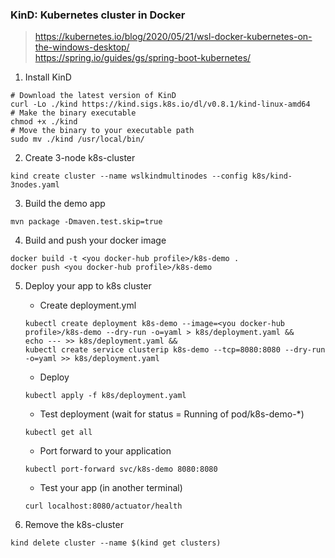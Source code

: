 ### KinD: Kubernetes cluster in Docker

> https://kubernetes.io/blog/2020/05/21/wsl-docker-kubernetes-on-the-windows-desktop/ <br>
> https://spring.io/guides/gs/spring-boot-kubernetes/

1. Install KinD

```shell script
# Download the latest version of KinD
curl -Lo ./kind https://kind.sigs.k8s.io/dl/v0.8.1/kind-linux-amd64
# Make the binary executable
chmod +x ./kind
# Move the binary to your executable path
sudo mv ./kind /usr/local/bin/
```

2. Create 3-node k8s-cluster

```
kind create cluster --name wslkindmultinodes --config k8s/kind-3nodes.yaml
```

3. Build the demo app

```
mvn package -Dmaven.test.skip=true
```

4. Build and push your docker image

```
docker build -t <you docker-hub profile>/k8s-demo .
docker push <you docker-hub profile>/k8s-demo
```

5. Deploy your app to k8s cluster

    - Create deployment.yml
    ```
    kubectl create deployment k8s-demo --image=<you docker-hub profile>/k8s-demo --dry-run -o=yaml > k8s/deployment.yaml &&
    echo --- >> k8s/deployment.yaml &&
    kubectl create service clusterip k8s-demo --tcp=8080:8080 --dry-run -o=yaml >> k8s/deployment.yaml    
    ```
    
    - Deploy
    ```
    kubectl apply -f k8s/deployment.yaml
    ```
    
    - Test deployment (wait for status = Running of pod/k8s-demo-*)   
    
    ```
    kubectl get all
    ```   
    
    - Port forward to your application
    ```
    kubectl port-forward svc/k8s-demo 8080:8080 
    ```
    
    - Test your app (in another terminal)
    ```
    curl localhost:8080/actuator/health
    ```

6. Remove the k8s-cluster
```
kind delete cluster --name $(kind get clusters)
```    